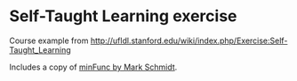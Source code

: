 Self-Taught Learning exercise
=============================

Course example from http://ufldl.stanford.edu/wiki/index.php/Exercise:Self-Taught_Learning

Includes a copy of [minFunc by Mark Schmidt](http://www.cs.ubc.ca/~schmidtm/Software/minFunc.html).

